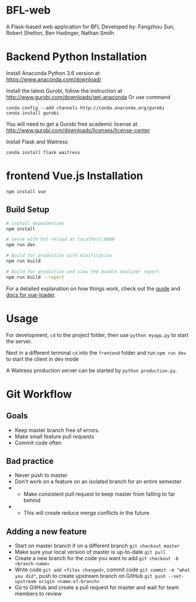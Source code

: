 # BFL-web
A Flask-based web application for BFL
Developed by: Fangzhou Sun, Robert Shelton, Ben Hadinger, Nathan Smith 

# Backend Python Installation

Install Anaconda Python 3.6 version at https://www.anaconda.com/download/

Install the latest Gurobi, follow the instruction at http://www.gurobi.com/downloads/get-anaconda
Or use command

```
conda config --add channels http://conda.anaconda.org/gurobi
conda install gurobi
```
You will need to get a Gurobi free academic license at http://www.gurobi.com/downloads/licenses/license-center

Install Flask and Waitress
```
conda install flask waitress
```
# frontend Vue.js Installation 
`npm install vue`

## Build Setup

``` bash
# install dependencies
npm install

# serve with hot reload at localhost:8080
npm run dev

# build for production with minification
npm run build

# build for production and view the bundle analyzer report
npm run build --report
```

For a detailed explanation on how things work, check out the [guide](http://vuejs-templates.github.io/webpack/) and [docs for vue-loader](http://vuejs.github.io/vue-loader).

# Usage

For development, `cd` to the project folder, then use `python myapp.py` to start the server.

Next in a different terminal `cd` into the `frontend` folder and run `npm run dev` to start the client in dev mode

A Waitress production server can be started by `python production.py`.

# Git Workflow

## Goals
- Keep master branch free of errors.
- Make small feature pull requests
- Commit code often

## Bad practice
- Never push to master
- Don't work on a feature on an isolated branch for an entire semester
- - Make consistent pull request to keep master from falling to far behind
- - This will create reduce merge conflicts in the future

## Adding a new feature
- Start on master branch if on a different branch `git checkout master`
- Make sure your local version of master is up-to-date `git pull`
- Create a new branch for the code you want to add `git checkout -b <branch-name>`
- Write code `git add <files changed>`, commit code `git commit -m "what you did"`, 
    push to create upstream branch on GitHub `git push --set-upstream origin <name-of-branch>`
- Go to GitHub and create a pull request for master and wait for team members to review




